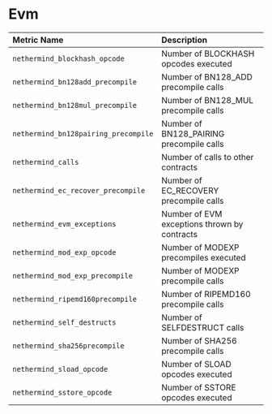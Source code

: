 # Evm

| Metric Name | Description |
| :--- | :--- |
| `nethermind_blockhash_opcode` | Number of BLOCKHASH opcodes executed |
| `nethermind_bn128add_precompile` | Number of BN128\_ADD precompile calls |
| `nethermind_bn128mul_precompile` | Number of BN128\_MUL precompile calls |
| `nethermind_bn128pairing_precompile` | Number of BN128\_PAIRING precompile calls |
| `nethermind_calls` | Number of calls to other contracts |
| `nethermind_ec_recover_precompile` | Number of EC\_RECOVERY precompile calls |
| `nethermind_evm_exceptions` | Number of EVM exceptions thrown by contracts |
| `nethermind_mod_exp_opcode` | Number of MODEXP precompiles executed |
| `nethermind_mod_exp_precompile` | Number of MODEXP precompile calls |
| `nethermind_ripemd160precompile` | Number of RIPEMD160 precompile calls |
| `nethermind_self_destructs` | Number of SELFDESTRUCT calls |
| `nethermind_sha256precompile` | Number of SHA256 precompile calls |
| `nethermind_sload_opcode` | Number of SLOAD opcodes executed |
| `nethermind_sstore_opcode` | Number of SSTORE opcodes executed |

